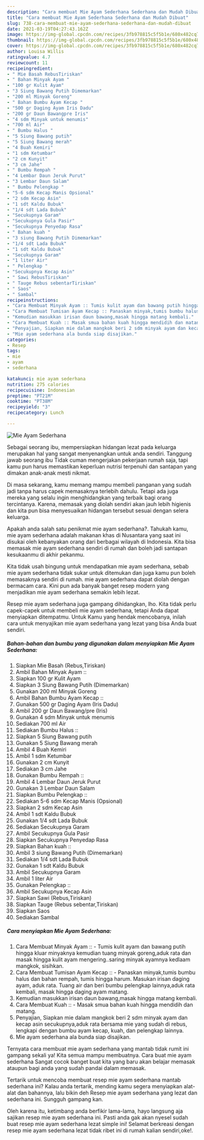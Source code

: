 ```yaml
---
description: "Cara membuat Mie Ayam Sederhana Sederhana dan Mudah Dibuat"
title: "Cara membuat Mie Ayam Sederhana Sederhana dan Mudah Dibuat"
slug: 738-cara-membuat-mie-ayam-sederhana-sederhana-dan-mudah-dibuat
date: 2021-03-19T04:27:43.162Z
image: https://img-global.cpcdn.com/recipes/3fb978815c5f5b1e/680x482cq70/mie-ayam-sederhana-foto-resep-utama.jpg
thumbnail: https://img-global.cpcdn.com/recipes/3fb978815c5f5b1e/680x482cq70/mie-ayam-sederhana-foto-resep-utama.jpg
cover: https://img-global.cpcdn.com/recipes/3fb978815c5f5b1e/680x482cq70/mie-ayam-sederhana-foto-resep-utama.jpg
author: Louisa Willis
ratingvalue: 4.7
reviewcount: 11
recipeingredient:
- " Mie Basah RebusTiriskan"
- " Bahan Minyak Ayam "
- "100 gr Kulit Ayam"
- "3 Siung Bawang Putih Dimemarkan"
- "200 ml Minyak Goreng"
- " Bahan Bumbu Ayam Kecap "
- "500 gr Daging Ayam Iris Dadu"
- "200 gr Daun Bawangpre Iris"
- "4 sdm Minyak untuk menumis"
- "700 ml Air"
- " Bumbu Halus "
- "5 Siung Bawang putih"
- "5 Siung Bawang merah"
- "4 Buah Kemiri"
- "1 sdm Ketumbar"
- "2 cm Kunyit"
- "3 cm Jahe"
- " Bumbu Rempah "
- "4 Lembar Daun Jeruk Purut"
- "3 Lembar Daun Salam"
- " Bumbu Pelengkap "
- "5-6 sdm Kecap Manis Opsional"
- "2 sdm Kecap Asin"
- "1 sdt Kaldu Bubuk"
- "1/4 sdt Lada Bubuk"
- "Secukupnya Garam"
- "Secukupnya Gula Pasir"
- "Secukupnya Penyedap Rasa"
- " Bahan kuah "
- "3 siung Bawang Putih Dimemarkan"
- "1/4 sdt Lada Bubuk"
- "1 sdt Kaldu Bubuk"
- "Secukupnya Garam"
- "1 liter Air"
- " Pelengkap "
- "Secukupnya Kecap Asin"
- " Sawi RebusTiriskan"
- " Tauge Rebus sebentarTiriskan"
- " Saos"
- " Sambal"
recipeinstructions:
- "Cara Membuat Minyak Ayam :: Tumis kulit ayam dan bawang putih hingga kluar minyaknya kemudian tuang minyak goreng,aduk rata dan masak hingga kulit ayam mengering..saring minyak ayamnya kedlaam mangkok, sisihkan."
- "Cara Membuat Tumisan Ayam Kecap :: Panaskan minyak,tumis bumbu halus dan bahan rempah, tumis hingga harum. Masukan irisan daging ayam, aduk rata. Tuang air dan beri bumbu pelengkap lainnya,aduk rata kembali, masak hingga daging ayam matang."
- "Kemudian masukkan irisan daun bawang,masak hingga matang kembali."
- "Cara Membuat Kuah :: Masak smua bahan kuah hingga mendidih dan matang."
- "Penyajian, Siapkan mie dalam mangkok beri 2 sdm minyak ayam dan kecap asin secukupnya,aduk rata bersama mie yang sudah di rebus, lengkapi dengan bumbu ayam kecap, kuah, dan pelengkap lainnya."
- "Mie ayam sederhana ala bunda siap disajikan."
categories:
- Resep
tags:
- mie
- ayam
- sederhana

katakunci: mie ayam sederhana 
nutrition: 275 calories
recipecuisine: Indonesian
preptime: "PT21M"
cooktime: "PT38M"
recipeyield: "3"
recipecategory: Lunch

---
```



![Mie Ayam Sederhana](https://img-global.cpcdn.com/recipes/3fb978815c5f5b1e/680x482cq70/mie-ayam-sederhana-foto-resep-utama.jpg)

Sebagai seorang ibu, mempersiapkan hidangan lezat pada keluarga merupakan hal yang sangat menyenangkan untuk anda sendiri. Tanggung jawab seorang ibu Tidak cuman mengerjakan pekerjaan rumah saja, tapi kamu pun harus memastikan keperluan nutrisi terpenuhi dan santapan yang dimakan anak-anak mesti nikmat.

Di masa  sekarang, kamu memang mampu membeli panganan yang sudah jadi tanpa harus capek memasaknya terlebih dahulu. Tetapi ada juga mereka yang selalu ingin menghidangkan yang terbaik bagi orang tercintanya. Karena, memasak yang diolah sendiri akan jauh lebih higienis dan kita pun bisa menyesuaikan hidangan tersebut sesuai dengan selera keluarga. 



Apakah anda salah satu penikmat mie ayam sederhana?. Tahukah kamu, mie ayam sederhana adalah makanan khas di Nusantara yang saat ini disukai oleh kebanyakan orang dari berbagai wilayah di Indonesia. Kita bisa memasak mie ayam sederhana sendiri di rumah dan boleh jadi santapan kesukaanmu di akhir pekanmu.

Kita tidak usah bingung untuk mendapatkan mie ayam sederhana, sebab mie ayam sederhana tidak sukar untuk ditemukan dan juga kamu pun boleh memasaknya sendiri di rumah. mie ayam sederhana dapat diolah dengan bermacam cara. Kini pun ada banyak banget resep modern yang menjadikan mie ayam sederhana semakin lebih lezat.

Resep mie ayam sederhana juga gampang dihidangkan, lho. Kita tidak perlu capek-capek untuk membeli mie ayam sederhana, tetapi Anda dapat menyiapkan ditempatmu. Untuk Kamu yang hendak mencobanya, inilah cara untuk menyajikan mie ayam sederhana yang lezat yang bisa Anda buat sendiri.

<!--inarticleads1-->

##### Bahan-bahan dan bumbu yang digunakan dalam menyiapkan Mie Ayam Sederhana:

1. Siapkan  Mie Basah (Rebus,Tiriskan)
1. Ambil  Bahan Minyak Ayam ::
1. Siapkan 100 gr Kulit Ayam
1. Siapkan 3 Siung Bawang Putih (Dimemarkan)
1. Gunakan 200 ml Minyak Goreng
1. Ambil  Bahan Bumbu Ayam Kecap ::
1. Gunakan 500 gr Daging Ayam (Iris Dadu)
1. Ambil 200 gr Daun Bawang/pre (Iris)
1. Gunakan 4 sdm Minyak untuk menumis
1. Sediakan 700 ml Air
1. Sediakan  Bumbu Halus ::
1. Siapkan 5 Siung Bawang putih
1. Gunakan 5 Siung Bawang merah
1. Ambil 4 Buah Kemiri
1. Ambil 1 sdm Ketumbar
1. Gunakan 2 cm Kunyit
1. Sediakan 3 cm Jahe
1. Gunakan  Bumbu Rempah ::
1. Ambil 4 Lembar Daun Jeruk Purut
1. Gunakan 3 Lembar Daun Salam
1. Siapkan  Bumbu Pelengkap ::
1. Sediakan 5-6 sdm Kecap Manis (Opsional)
1. Siapkan 2 sdm Kecap Asin
1. Ambil 1 sdt Kaldu Bubuk
1. Gunakan 1/4 sdt Lada Bubuk
1. Sediakan Secukupnya Garam
1. Ambil Secukupnya Gula Pasir
1. Siapkan Secukupnya Penyedap Rasa
1. Siapkan  Bahan kuah ::
1. Ambil 3 siung Bawang Putih (Dimemarkan)
1. Sediakan 1/4 sdt Lada Bubuk
1. Gunakan 1 sdt Kaldu Bubuk
1. Ambil Secukupnya Garam
1. Ambil 1 liter Air
1. Gunakan  Pelengkap ::
1. Ambil Secukupnya Kecap Asin
1. Siapkan  Sawi (Rebus,Tiriskan)
1. Siapkan  Tauge (Rebus sebentar,Tiriskan)
1. Siapkan  Saos
1. Sediakan  Sambal




<!--inarticleads2-->

##### Cara menyiapkan Mie Ayam Sederhana:

1. Cara Membuat Minyak Ayam :: - Tumis kulit ayam dan bawang putih hingga kluar minyaknya kemudian tuang minyak goreng,aduk rata dan masak hingga kulit ayam mengering..saring minyak ayamnya kedlaam mangkok, sisihkan.
1. Cara Membuat Tumisan Ayam Kecap :: - Panaskan minyak,tumis bumbu halus dan bahan rempah, tumis hingga harum. Masukan irisan daging ayam, aduk rata. Tuang air dan beri bumbu pelengkap lainnya,aduk rata kembali, masak hingga daging ayam matang.
1. Kemudian masukkan irisan daun bawang,masak hingga matang kembali.
1. Cara Membuat Kuah :: - Masak smua bahan kuah hingga mendidih dan matang.
1. Penyajian, Siapkan mie dalam mangkok beri 2 sdm minyak ayam dan kecap asin secukupnya,aduk rata bersama mie yang sudah di rebus, lengkapi dengan bumbu ayam kecap, kuah, dan pelengkap lainnya.
1. Mie ayam sederhana ala bunda siap disajikan.




Ternyata cara membuat mie ayam sederhana yang mantab tidak rumit ini gampang sekali ya! Kita semua mampu membuatnya. Cara buat mie ayam sederhana Sangat cocok banget buat kita yang baru akan belajar memasak ataupun bagi anda yang sudah pandai dalam memasak.

Tertarik untuk mencoba membuat resep mie ayam sederhana mantab sederhana ini? Kalau anda tertarik, mending kamu segera menyiapkan alat-alat dan bahannya, lalu bikin deh Resep mie ayam sederhana yang lezat dan sederhana ini. Sungguh gampang kan. 

Oleh karena itu, ketimbang anda berfikir lama-lama, hayo langsung aja sajikan resep mie ayam sederhana ini. Pasti anda gak akan nyesel sudah buat resep mie ayam sederhana lezat simple ini! Selamat berkreasi dengan resep mie ayam sederhana lezat tidak ribet ini di rumah kalian sendiri,oke!.

